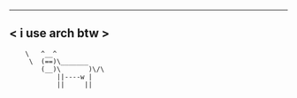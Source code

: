  ________________
< i use arch btw >
 ----------------
        \   ^__^
         \  (==)\_______
            (__)\       )\/\
                ||----w |
                ||     ||
